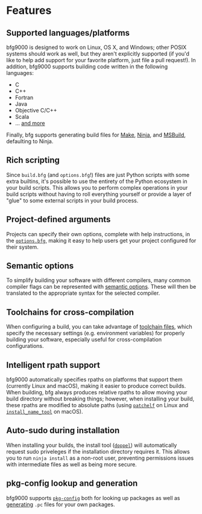 # Features

## Supported languages/platforms

bfg9000 is designed to work on Linux, OS X, and Windows; other POSIX systems
should work as well, but they aren't explicitly supported (if you'd like to help
add support for your favorite platform, just file a pull request!). In addition,
bfg9000 supports building code written in the following languages:

* C
* C++
* Fortran
* Java
* Objective C/C++
* Scala
* ... [and more](../reference/languages.md)

Finally, bfg supports generating build files for [Make][make], [Ninja][ninja],
and [MSBuild][msbuild], defaulting to Ninja.

## Rich scripting

Since `build.bfg` (and `options.bfg`!) files are just Python scripts with some
extra builtins, it's possible to use the entirety of the Python ecosystem in
your build scripts. This allows you to perform complex operations in your build
scripts without having to roll everything yourself or provide a layer of "glue"
to some external scripts in your build process.

## Project-defined arguments

Projects can specify their own options, complete with help instructions, in the
[`options.bfg`](writing.md#options), making it easy to help users get your
project configured for their system.

## Semantic options

To simplify building your software with different compilers, many common
compiler flags can be represented with [semantic
options](../reference/builtins.md#semantic-options). These will then be
translated to the appropriate syntax for the selected compiler.

## Toolchains for cross-compilation

When configuring a build, you can take advantage of [toolchain
files](building.md#using-toolchain-files), which specify the necessary settings
(e.g. environment variables) for properly building your software, especially
useful for cross-compilation configurations.

## Intelligent rpath support

bfg9000 automatically specifies rpaths on platforms that support them
(currently Linux and macOS), making it easier to produce correct builds. When
building, bfg always produces relative rpaths to allow moving your build
directory without breaking things; however, when installing your build, these
rpaths are modified to absolute paths (using [`patchelf`][patchelf] on Linux and
[`install_name_tool`][install_name_tool] on macOS).

## Auto-sudo during installation

When installing your builds, the install tool ([`doppel`][doppel]) will
automatically request sudo priveleges if the installation directory requires it.
This allows you to run `ninja install` as a non-root user, preventing
permissions issues with intermediate files as well as being more secure.

## pkg-config lookup and generation

bfg9000 supports [`pkg-config`][pkg-config] both for looking up packages as well
as [generating](../reference/builtins.md#pkg_config) `.pc` files for your own
packages.

[ninja]: https://ninja-build.org/
[make]: https://www.gnu.org/software/make/
[msbuild]: https://msdn.microsoft.com/en-us/library/dd393574(v=vs.120).aspx
[patchelf]: https://nixos.org/patchelf.html
[install_name_tool]: https://www.unix.com/man-page/osx/1/install_name_tool/
[doppel]: https://github.com/jimporter/doppel
[pkg-config]: https://www.freedesktop.org/wiki/Software/pkg-config/

